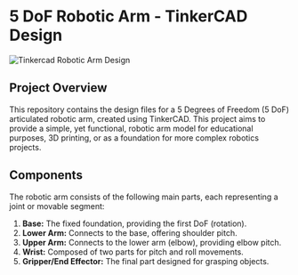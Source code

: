 # 5 DoF Robotic Arm - TinkerCAD Design

![Tinkercad Robotic Arm Design](<img width="1806" height="1263" alt="Screenshot 2025-07-27 212536" src="https://github.com/user-attachments/assets/92b96b6c-c6b7-4acd-98b9-223d928b4341" />
)

## Project Overview

This repository contains the design files for a 5 Degrees of Freedom (5 DoF) articulated robotic arm, created using TinkerCAD. This project aims to provide a simple, yet functional, robotic arm model for educational purposes, 3D printing, or as a foundation for more complex robotics projects.

## Components

The robotic arm consists of the following main parts, each representing a joint or movable segment:

1.  **Base:** The fixed foundation, providing the first DoF (rotation).
2.  **Lower Arm:** Connects to the base, offering shoulder pitch.
3.  **Upper Arm:** Connects to the lower arm (elbow), providing elbow pitch.
4.  **Wrist:** Composed of two parts for pitch and roll movements.
5.  **Gripper/End Effector:** The final part designed for grasping objects.
